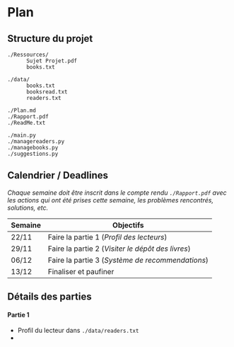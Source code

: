 # Plan

## Structure du projet


```
./Ressources/
      Sujet Projet.pdf
      books.txt

./data/
      books.txt
      booksread.txt
      readers.txt

./Plan.md
./Rapport.pdf
./ReadMe.txt

./main.py
./managereaders.py
./managebooks.py
./suggestions.py
```

## Calendrier / Deadlines

*Chaque semaine doit être inscrit dans le compte rendu `./Rapport.pdf` avec les actions qui ont été prises cette semaine, les problèmes rencontrés, solutions, etc.*


| Semaine      | Objectifs 										|
|--------------|------------------------------------------------|
| 22/11 | Faire la partie 1 (*Profil des lecteurs*)				|
| 29/11 | Faire la partie 2 (*Visiter le dépôt des livres*)		|
| 06/12 | Faire la partie 3 (*Système de recommendations*)		|
| 13/12 | Finaliser et paufiner									|


## Détails des parties

#### Partie 1

- Profil du lecteur dans `./data/readers.txt`
- 
